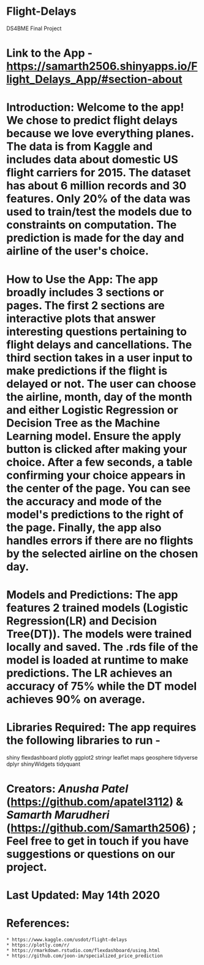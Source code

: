 # Flight-Delays
DS4BME Final Project


# Link to the App - https://samarth2506.shinyapps.io/Flight_Delays_App/#section-about

# Introduction: Welcome to the app! We chose to predict flight delays because we love everything planes. The data is from Kaggle and includes data about domestic US flight carriers for 2015. The dataset has about 6 million records and 30 features. Only 20% of the data was used to train/test the models due to constraints on computation. The prediction is made for the day and airline of the user's choice.

# How to Use the App: The app broadly includes 3 sections or pages. The first 2 sections are interactive plots that answer interesting questions pertaining to flight delays and cancellations. The third section takes in a user input to make predictions if the flight is delayed or not. The user can choose the airline, month, day of the month and either Logistic Regression or Decision Tree as the Machine Learning model. Ensure the apply button is clicked after making your choice. After a few seconds, a table confirming your choice appears in the center of the page. You can see the accuracy and mode of the model's predictions to the right of the page. Finally, the app also handles errors if there are no flights by the selected airline on the chosen day.

# Models and Predictions: The app features 2 trained models (Logistic Regression(LR) and Decision Tree(DT)). The models were trained locally and saved. The .rds file of the model is loaded at runtime to make predictions. The LR achieves an accuracy of 75% while the DT model achieves 90% on average.

# Libraries Required: The app requires the following libraries to run - 
shiny
flexdashboard
plotly
ggplot2
stringr
leaflet
maps
geosphere
tidyverse
dplyr
shinyWidgets
tidyquant

# Creators: _Anusha Patel_ (https://github.com/apatel3112) & _Samarth Marudheri_ (https://github.com/Samarth2506) ; Feel free to get in touch if you have suggestions or questions on our project.

# Last Updated: May 14th 2020

# References:
    * https://www.kaggle.com/usdot/flight-delays
    * https://plotly.com/r/
    * https://rmarkdown.rstudio.com/flexdashboard/using.html
    * https://github.com/joon-im/specialized_price_prediction
